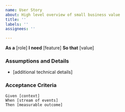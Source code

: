 ```yaml
---
name: User Story
about: High level overview of small business value
title: ''
labels: ''
assignees: ''

---
```


**As a** [role]
**I need** [feature]
**So that** [value]

### Assumptions and Details
* [additional technical details]

### Acceptance Criteria

```gherkin
Given [context]
When [stream of events]
Then [measurable outcome]
```
